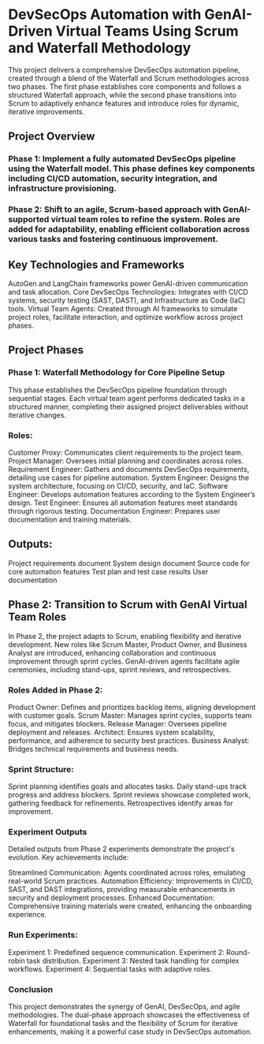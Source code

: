 # DevSecOps Automation with GenAI-Driven Virtual Teams Using Scrum and Waterfall Methodology
This project delivers a comprehensive DevSecOps automation pipeline, created through a blend of the Waterfall and Scrum methodologies across two phases. The first phase establishes core components and follows a structured Waterfall approach, while the second phase transitions into Scrum to adaptively enhance features and introduce roles for dynamic, iterative improvements.

## Project Overview
### Phase 1: Implement a fully automated DevSecOps pipeline using the Waterfall model. This phase defines key components including CI/CD automation, security integration, and infrastructure provisioning.
### Phase 2: Shift to an agile, Scrum-based approach with GenAI-supported virtual team roles to refine the system. Roles are added for adaptability, enabling efficient collaboration across various tasks and fostering continuous improvement.
## Key Technologies and Frameworks
AutoGen and LangChain frameworks power GenAI-driven communication and task allocation.
Core DevSecOps Technologies: Integrates with CI/CD systems, security testing (SAST, DAST), and Infrastructure as Code (IaC) tools.
Virtual Team Agents: Created through AI frameworks to simulate project roles, facilitate interaction, and optimize workflow across project phases.
## Project Phases
### Phase 1: Waterfall Methodology for Core Pipeline Setup
This phase establishes the DevSecOps pipeline foundation through sequential stages. Each virtual team agent performs dedicated tasks in a structured manner, completing their assigned project deliverables without iterative changes.

### Roles:
Customer Proxy: Communicates client requirements to the project team.
Project Manager: Oversees initial planning and coordinates across roles.
Requirement Engineer: Gathers and documents DevSecOps requirements, detailing use cases for pipeline automation.
System Engineer: Designs the system architecture, focusing on CI/CD, security, and IaC.
Software Engineer: Develops automation features according to the System Engineer’s design.
Test Engineer: Ensures all automation features meet standards through rigorous testing.
Documentation Engineer: Prepares user documentation and training materials.

## Outputs:

Project requirements document
System design document
Source code for core automation features
Test plan and test case results
User documentation

## Phase 2: Transition to Scrum with GenAI Virtual Team Roles
In Phase 2, the project adapts to Scrum, enabling flexibility and iterative development. New roles like Scrum Master, Product Owner, and Business Analyst are introduced, enhancing collaboration and continuous improvement through sprint cycles. GenAI-driven agents facilitate agile ceremonies, including stand-ups, sprint reviews, and retrospectives.

### Roles Added in Phase 2:

Product Owner: Defines and prioritizes backlog items, aligning development with customer goals.
Scrum Master: Manages sprint cycles, supports team focus, and mitigates blockers.
Release Manager: Oversees pipeline deployment and releases.
Architect: Ensures system scalability, performance, and adherence to security best practices.
Business Analyst: Bridges technical requirements and business needs.

### Sprint Structure:

Sprint planning identifies goals and allocates tasks.
Daily stand-ups track progress and address blockers.
Sprint reviews showcase completed work, gathering feedback for refinements.
Retrospectives identify areas for improvement.
### Experiment Outputs
Detailed outputs from Phase 2 experiments demonstrate the project's evolution. Key achievements include:

Streamlined Communication: Agents coordinated across roles, emulating real-world Scrum practices.
Automation Efficiency: Improvements in CI/CD, SAST, and DAST integrations, providing measurable enhancements in security and deployment processes.
Enhanced Documentation: Comprehensive training materials were created, enhancing the onboarding experience.

### Run Experiments:

Experiment 1: Predefined sequence communication.
Experiment 2: Round-robin task distribution.
Experiment 3: Nested task handling for complex workflows.
Experiment 4: Sequential tasks with adaptive roles.

### Conclusion
This project demonstrates the synergy of GenAI, DevSecOps, and agile methodologies. The dual-phase approach showcases the effectiveness of Waterfall for foundational tasks and the flexibility of Scrum for iterative enhancements, making it a powerful case study in DevSecOps automation.

